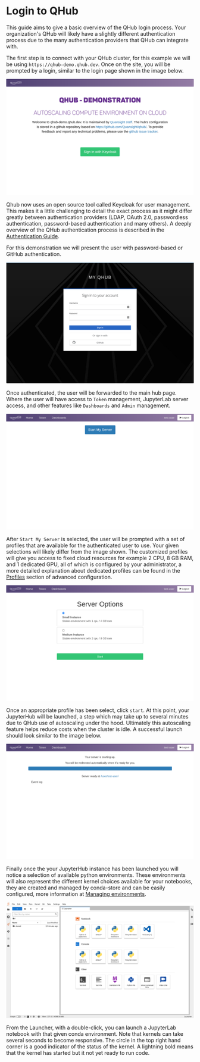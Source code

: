 # Login to QHub

This guide aims to give a basic overview of the QHub login process. Your
organization's QHub will likely have a slightly different authentication
process due to the many authentication providers that QHub can integrate with.

The first step is to connect with your QHub cluster, for this example we will
be using `https://qhub-demo.qhub.dev`. Once on the site, you will be prompted
by a login, similar to the login page shown in the image below.

![QHub login screen](../images/qhub_login_screen.png)

Qhub now uses an open source tool called Keycloak for user management. This
makes it a little challenging to detail the exact process as it might differ
greatly between authentication providers (LDAP, OAuth 2.0, passwordless
authentication, password-based authentication and many others). A deeply
overview of the QHub authentication process is described in the
[Authentication Guide](../installation/login.md).

For this demonstration we will present the user with password-based or GitHub
authentication.

![QHub Keycloak auth screen](../images/keycloak_qhub_login.png)

Once authenticated, the user will be forwarded to the main hub page. Where the
user will have access to `Token` management, JupyterLab server access, and
other features like `Dashboards` and `Admin` management.

![QHub main hub screen](../images/qhub_main_hub_page.png)

After `Start My Server` is selected, the user will be prompted with a set of
profiles that are available for the authenticated user to use. Your given
selections will likely differ from the image shown. The customized profiles
will give you access to fixed cloud resources for example 2 CPU, 8 GB RAM, and
1 dedicated GPU, all of which is configured by your administrator, a more
detailed explanation about dedicated profiles can be found in the
[Profiles](../installation/configuration.md#profiles) section of advanced
configuration.

![QHub select profile](../images/qhub_select_profile.png)

Once an appropriate profile has been select, click `start`. At this point, your
JupyterHub will be launched, a step which may take up to several minutes due to
QHub use of autoscaling under the hood. Ultimately this autoscaling feature
helps reduce costs when the cluster is idle. A successful launch should look
similar to the image below.

![QHub start server](../images/qhub_server_start.png)

Finally once the your JupyterHub instance has been launched you will notice a
selection of available python environments. These environments will also
represent the different kernel choices available for your notebooks, they are
created and managed by conda-store and can be easily configured, more
information at
[Managing environments](../installation/configuration.md#environments).

![QHub kernel selection](../images/qhub_kernel_selection.png)

From the Launcher, with a double-click, you can launch a JupyterLab notebook
with that given conda environment. Note that kernels can take several seconds
to become responsive. The circle in the top right hand corner is a good
indicator of the status of the kernel. A lightning bold means that the kernel
has started but it not yet ready to run code.
